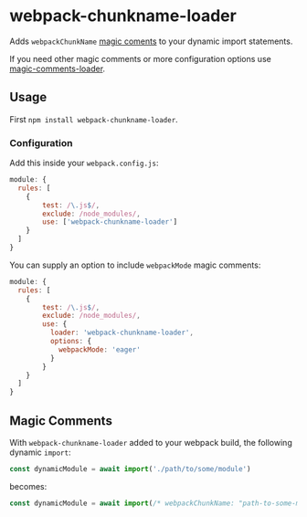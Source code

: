 # webpack-chunkname-loader

Adds `webpackChunkName` [magic coments](https://webpack.js.org/api/module-methods/#magic-comments) to your dynamic import statements.

If you need other magic comments or more configuration options use [magic-comments-loader](https://github.com/morganney/magic-comments-loader).

## Usage

First `npm install webpack-chunkname-loader`.

### Configuration

Add this inside your `webpack.config.js`:

```js
module: {
  rules: [
    {
        test: /\.js$/,
        exclude: /node_modules/,
        use: ['webpack-chunkname-loader']
    }
  ]
}
```

You can supply an option to include `webpackMode` magic comments:

```js
module: {
  rules: [
    {
        test: /\.js$/,
        exclude: /node_modules/,
        use: {
          loader: 'webpack-chunkname-loader',
          options: {
            webpackMode: 'eager'
          }
        }
    }
  ]
}
```

## Magic Comments

With `webpack-chunkname-loader` added to your webpack build, the following dynamic `import`:

```js
const dynamicModule = await import('./path/to/some/module')
```

becomes:

```js
const dynamicModule = await import(/* webpackChunkName: "path-to-some-module" */ './path/to/some/module')
```
